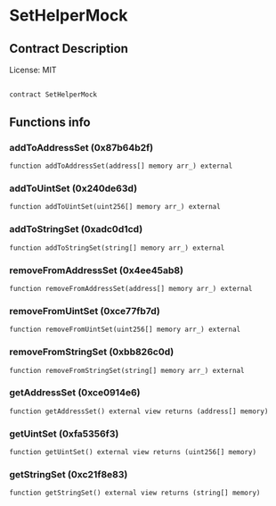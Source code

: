 # SetHelperMock

## Contract Description


License: MIT

## 

```solidity
contract SetHelperMock
```


## Functions info

### addToAddressSet (0x87b64b2f)

```solidity
function addToAddressSet(address[] memory arr_) external
```


### addToUintSet (0x240de63d)

```solidity
function addToUintSet(uint256[] memory arr_) external
```


### addToStringSet (0xadc0d1cd)

```solidity
function addToStringSet(string[] memory arr_) external
```


### removeFromAddressSet (0x4ee45ab8)

```solidity
function removeFromAddressSet(address[] memory arr_) external
```


### removeFromUintSet (0xce77fb7d)

```solidity
function removeFromUintSet(uint256[] memory arr_) external
```


### removeFromStringSet (0xbb826c0d)

```solidity
function removeFromStringSet(string[] memory arr_) external
```


### getAddressSet (0xce0914e6)

```solidity
function getAddressSet() external view returns (address[] memory)
```


### getUintSet (0xfa5356f3)

```solidity
function getUintSet() external view returns (uint256[] memory)
```


### getStringSet (0xc21f8e83)

```solidity
function getStringSet() external view returns (string[] memory)
```

